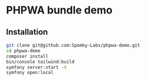 # PHPWA bundle demo

## Installation

```bash
git clone git@github.com:Spomky-Labs/phpwa-demo.git 
cd phpwa-demo
composer install
bin/console tailwind:build
symfony server:start -d
symfony open:local
```






